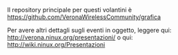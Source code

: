 Il repository principale per questi volantini è 
https://github.com/VeronaWirelessCommunity/grafica

Per avere altri dettagli sugli eventi in oggetto, leggere qui:
http://verona.ninux.org/presentazioni/
o qui:
http://wiki.ninux.org/Presentazioni
